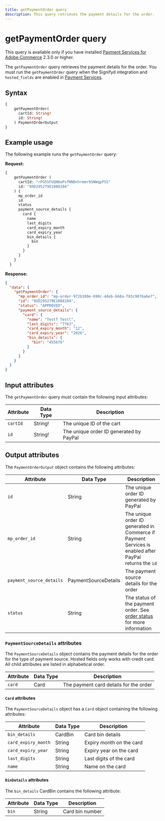 ```yaml
---
title: getPaymentOrder query
description: This query retrieves the payment details for the order.
---
```


# getPaymentOrder query

<InlineAlert variant="info" slots="text" />

This query is available only if you have installed [Payment Services for Adobe Commerce](https://commercemarketplace.adobe.com/magento-payment-services.html) 2.3.0 or higher.

The `getPaymentOrder` query retrieves the payment details for the order. You must run the `getPaymentOrder` query  when the Signifyd integration and `hosted_fields` are enabled in [Payment Services](https://experienceleague.adobe.com/docs/commerce-merchant-services/payment-services/payments-checkout/payments-options.html).

## Syntax

```graphql
{ 
    getPaymentOrder(
      cartId: String!
      id: String!
    ) PaymentOrderOutput
}
```

## Example usage

The following example runs the `getPaymentOrder` query:

**Request:**

```graphql
{
    getPaymentOrder (
      cartId: "rPG5SFUQN6ePsfNNDnhrmmr9SNWqpPSS"
      id: "9XD295279E1088104"
    ) {
      mp_order_id
      id
      status
      payment_source_details {
        card {
          name
          last_digits
          card_expiry_month
          card_expiry_year
          bin_details {
            bin
          }
        }         
      }
    }
  }
```

**Response:**

```json
{
  "data": {
    "getPaymentOrder": {
      "mp_order_id": "mp-order-972b389e-690c-4deb-b68a-f83c9076a6e7",
      "id": "9XD295279E1088104",
      "status": "APPROVED",
      "payment_source_details": {
        "card": {
          "name": "Testf Testl",
          "last_digits": "7763",
          "card_expiry_month": "12",
          "card_expiry_year": "2026",
          "bin_details": {
            "bin": "455676"
          }
        }
      }
    }
  }
}
```

## Input attributes

The `getPaymentOrder` query must contain the following input attributes:

Attribute |  Data Type | Description
--- | --- | ---
`cartId` | String! | The unique ID of the cart
`id` | String! | The unique order ID generated by PayPal

## Output attributes

The `PaymentOrderOutput` object contains the following attributes:

Attribute |  Data Type | Description
--- | --- | ---
`id` | String | The unique order ID generated by PayPal
`mp_order_id` | String | The unique order ID generated in Commerce if Payment Services is enabled after PayPal returns the `id`
`payment_source_details` | PaymentSourceDetails | The payment source details for the order
`status` | String | The status of the payment order. See [order status](https://experienceleague.adobe.com/docs/commerce-admin/stores-sales/order-management/orders/order-status.html) for more information

### `PaymentSourceDetails` attributes

The `PaymentSourceDetails` object contains the payment details for the order for the type of payment source. Hosted fields only works with credit card. All child attributes are listed in alphabetical order.

Attribute |  Data Type | Description
--- | --- | ---
`card` | Card | The payment card details for the order

#### `Card` attributes

The `PaymentSourceDetails` object has a `Card` object containing the following attributes:

Attribute |  Data Type | Description
--- | --- | ---
`bin_details` | CardBin | Card bin details
`card_expiry_month` | String | Expiry month on the card
`card_expiry_year` | String | Expiry year on the card
`last_digits` | String | Last digits of the card
`name` | String | Name on the card

#### `BinDetails` attributes

The `bin_details` CardBin contains the following attribute:

Attribute |  Data Type | Description
--- | --- | ---
`bin` | String | Card bin number

